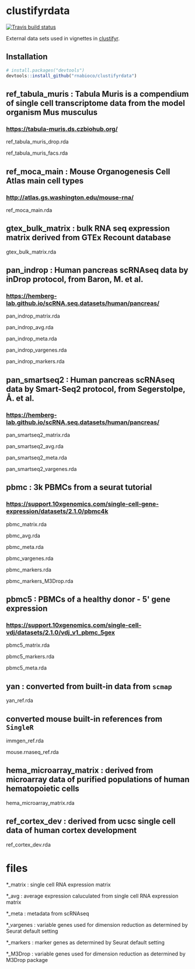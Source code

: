 # clustifyrdata

<!-- badges: start -->
  [![Travis build status](https://travis-ci.org/rnabioco/clustifyrdata.svg?branch=master)](https://travis-ci.org/rnabioco/clustifyrdata)
<!-- badges: end -->


External data sets used in vignettes in [clustifyr](https://github.com/rnabioco/clustifyr).

## Installation

``` r
# install.packages("devtools")
devtools::install_github("rnabioco/clustifyrdata")
```

## ref_tabula_muris : Tabula Muris is a compendium of single cell transcriptome data from the model organism Mus musculus
### https://tabula-muris.ds.czbiohub.org/
ref_tabula_muris_drop.rda

ref_tabula_muris_facs.rda

## ref_moca_main : Mouse Organogenesis Cell Atlas main cell types
### http://atlas.gs.washington.edu/mouse-rna/
ref_moca_main.rda

## gtex_bulk_matrix : bulk RNA seq expression matrix derived from GTEx Recount database
gtex_bulk_matrix.rda

## pan_indrop : Human pancreas scRNAseq data by inDrop protocol, from Baron, M. et al.
### https://hemberg-lab.github.io/scRNA.seq.datasets/human/pancreas/
pan_indrop_matrix.rda

pan_indrop_avg.rda

pan_indrop_meta.rda

pan_indrop_vargenes.rda

pan_indrop_markers.rda

## pan_smartseq2 : Human pancreas scRNAseq data by Smart-Seq2 protocol, from Segerstolpe, Å. et al.
### https://hemberg-lab.github.io/scRNA.seq.datasets/human/pancreas/
pan_smartseq2_matrix.rda

pan_smartseq2_avg.rda

pan_smartseq2_meta.rda

pan_smartseq2_vargenes.rda

## pbmc : 3k PBMCs from a seurat tutorial
### https://support.10xgenomics.com/single-cell-gene-expression/datasets/2.1.0/pbmc4k
pbmc_matrix.rda

pbmc_avg.rda

pbmc_meta.rda

pbmc_vargenes.rda

pbmc_markers.rda

pbmc_markers_M3Drop.rda

## pbmc5 : PBMCs of a healthy donor - 5' gene expression
### https://support.10xgenomics.com/single-cell-vdj/datasets/2.1.0/vdj_v1_pbmc_5gex
pbmc5_matrix.rda

pbmc5_markers.rda

pbmc5_meta.rda

## yan : converted from built-in data from `scmap`
yan_ref.rda

## converted mouse built-in references from `SingleR`
immgen_ref.rda

mouse.rnaseq_ref.rda

## hema_microarray_matrix : derived from microarray data of purified populations of human hematopoietic cells
hema_microarray_matrix.rda

## ref_cortex_dev : derived from ucsc single cell data of human cortex development
ref_cortex_dev.rda

# files
*_matrix : single cell RNA expression matrix

*_avg : average expression caluculated from single cell RNA expression matrix

*_meta : metadata from scRNAseq

*_vargenes : variable genes used for dimension reduction as determined by Seurat default setting

*_markers : marker genes as determined by Seurat default setting

*_M3Drop : variable genes used for dimension reduction as determined by M3Drop package

